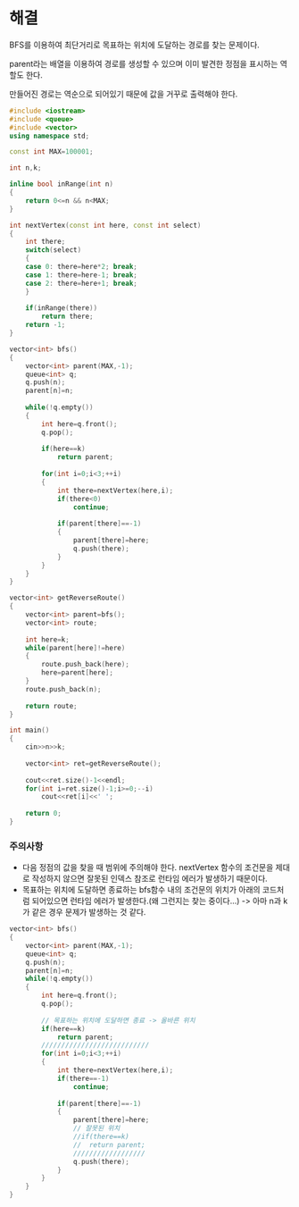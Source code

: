 # 해결 
BFS를 이용하여 최단거리로 목표하는 위치에 도달하는 경로를 찾는 문제이다.  

parent라는 배열을 이용하여 경로를 생성할 수 있으며 이미 발견한 정점을 표시하는 역할도 한다.  

만들어진 경로는 역순으로 되어있기 때문에 값을 거꾸로 출력해야 한다.  
```c++
#include <iostream>
#include <queue>
#include <vector>
using namespace std;

const int MAX=100001;

int n,k;

inline bool inRange(int n)
{
    return 0<=n && n<MAX;
}

int nextVertex(const int here, const int select)
{
    int there;
    switch(select)
    {
    case 0: there=here*2; break;
    case 1: there=here-1; break;
    case 2: there=here+1; break;
    }
    
    if(inRange(there))
        return there;
    return -1;
}

vector<int> bfs()
{
    vector<int> parent(MAX,-1);
    queue<int> q;
    q.push(n);
    parent[n]=n;
    
    while(!q.empty())
    {
        int here=q.front();
        q.pop();
        
        if(here==k)
            return parent;
        
        for(int i=0;i<3;++i)
        {
            int there=nextVertex(here,i);
            if(there<0)
                continue;
            
            if(parent[there]==-1)
            {
                parent[there]=here;
                q.push(there);
            }
        }
    }
}

vector<int> getReverseRoute()
{
    vector<int> parent=bfs();
    vector<int> route;
    
    int here=k;
    while(parent[here]!=here)
    {
        route.push_back(here);
        here=parent[here];
    }
    route.push_back(n);
    
    return route;
}

int main()
{
    cin>>n>>k;
    
    vector<int> ret=getReverseRoute();
    
    cout<<ret.size()-1<<endl;
    for(int i=ret.size()-1;i>=0;--i)
        cout<<ret[i]<<' ';
    
    return 0;
}
```

### 주의사항 
- 다음 정점의 값을 찾을 때 범위에 주의해야 한다. nextVertex 함수의 조건문을 제대로 작성하지 않으면 잘못된 인덱스 참조로 런타임 에러가 발생하기 때문이다.   
- 목표하는 위치에 도달하면 종료하는 bfs함수 내의 조건문의 위치가 아래의 코드처럼 되어있으면 런타임 에러가 발생한다.(왜 그런지는 찾는 중이다...) -> 아마 n과 k가 같은 경우 문제가 발생하는 것 같다.
```c++
vector<int> bfs()
{
    vector<int> parent(MAX,-1);
    queue<int> q;
    q.push(n);
    parent[n]=n;
    while(!q.empty())
    {
        int here=q.front();
        q.pop();
        
        // 목표하는 위치에 도달하면 종료 -> 올바른 위치
        if(here==k)
            return parent;
        ///////////////////////////
        for(int i=0;i<3;++i)
        {
            int there=nextVertex(here,i);
            if(there==-1)
                continue;
            
            if(parent[there]==-1)
            {
                parent[there]=here;
                // 잘못된 위치
                //if(there==k)
                //  return parent;
                //////////////////
                q.push(there);
            }
        }
    }
}
```
